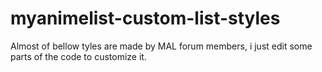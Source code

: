 # myanimelist-custom-list-styles
Almost of bellow tyles are made by MAL forum members, i just edit some parts of the code to customize it.
